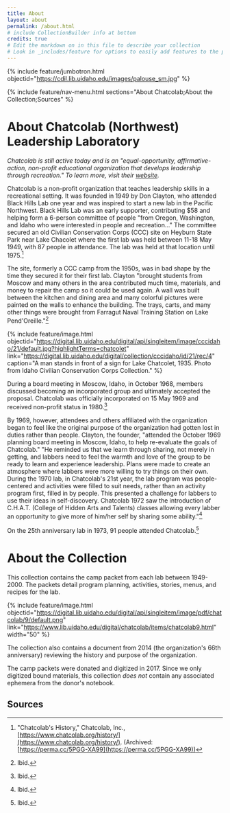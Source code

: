 ```yaml
---
title: About
layout: about
permalink: /about.html
# include CollectionBuilder info at bottom
credits: true
# Edit the markdown on in this file to describe your collection
# Look in _includes/feature for options to easily add features to the page
---
```


{% include feature/jumbotron.html objectid="https://cdil.lib.uidaho.edu/images/palouse_sm.jpg" %} 

{% include feature/nav-menu.html sections="About Chatcolab;About the Collection;Sources" %} 

# About Chatcolab (Northwest) Leadership Laboratory

*Chatcolab is still active today and is an "equal-opportunity, affirmative-action, non-profit educational organization that develops leadership through recreation." To learn more, visit their [website](https://www.chatcolab.org/).*

Chatcolab is a non-profit organization that teaches leadership skills in a recreational setting. It was founded in 1949 by Don Clayton, who attended Black Hills Lab one year and was inspired to start a new lab in the Pacific Northwest. Black Hills Lab was an early supporter, contributing $58 and helping form a 6-person committee of people "from Oregon, Washington, and Idaho who were interested in people and recreation..." The committee secured an old Civilian Conservation Corps (CCC) site on Heyburn State Park near Lake Chacolet where the first lab was held between 11-18 May 1949, with 87 people in attendance. The lab was held at that location until 1975.[^1]

The site, formerly a CCC camp from the 1950s, was in bad shape by the time they secured it for their first lab. Clayton "brought students from Moscow and many others in the area contributed much time, materials, and money to repair the camp so it could be used again. A wall was built between the kitchen and dining area and many colorful pictures were painted on the walls to enhance the building. The trays, carts, and many other things were brought from Farragut Naval Training Station on Lake Pend'Oreille."[^2]

{% include feature/image.html objectid="https://digital.lib.uidaho.edu/digital/api/singleitem/image/cccidaho/21/default.jpg?highlightTerms=chatcolet" link="https://digital.lib.uidaho.edu/digital/collection/cccidaho/id/21/rec/4" caption="A man stands in front of a sign for Lake Chatcolet, 1935. Photo from Idaho Civilian Conservation Corps Collection." %}

During a board meeting in Moscow, Idaho, in October 1968, members discussed becoming an incorporated group and ultimately accepted the proposal. Chatcolab was officially incorporated on 15 May 1969 and received non-profit status in 1980.[^3]

By 1969, however, attendees and others affiliated with the organization began to feel like the original purpose of the organization had gotten lost in duties rather than people. Clayton, the founder, "attended the October 1969 planning board meeting in Moscow, Idaho, to help re-evaluate the goals of Chatcolab." "He reminded us that we learn through sharing, not merely in getting, and labbers need to feel the warmth and love of the group to be ready to learn and experience leadership. Plans were made to create an atmosphere where labbers were more willing to try things on their own. During the 1970 lab, in Chatcolab's 21st year, the lab program was people-centered and activities were filled to suit needs, rather than an activity program first, filled in by people. This presented a challenge for labbers to use their ideas in self-discovery. Chatcolab 1972 saw the introduction of C.H.A.T. (College of Hidden Arts and Talents) classes allowing every labber an opportunity to give more of him/her self by sharing some ability."[^4]

On the 25th anniversary lab in 1973, 91 people attended Chatcolab.[^5]


# About the Collection

This collection contains the camp packet from each lab between 1949-2000. The packets detail program planning, activities, stories, menus, and recipes for the lab. 

{% include feature/image.html objectid="https://digital.lib.uidaho.edu/digital/api/singleitem/image/pdf/chatcolab/9/default.png" link="https://www.lib.uidaho.edu/digital/chatcolab/items/chatcolab9.html" width="50" %}

The collection also contains a document from 2014 (the organization's 66th anniversary) reviewing the history and purpose of the organization.

The camp packets were donated and digitized in 2017. Since we only digitized bound materials, this collection *does not* contain any associated ephemera from the donor's notebook.

## Sources
[^1]: "Chatcolab's History," Chatcolab, Inc., [https://www.chatcolab.org/history/](https://www.chatcolab.org/history/). (Archived: [https://perma.cc/5PGG-XA99](https://perma.cc/5PGG-XA99))
[^2]: Ibid.
[^3]: Ibid.
[^4]: Ibid.
[^5]: Ibid.





